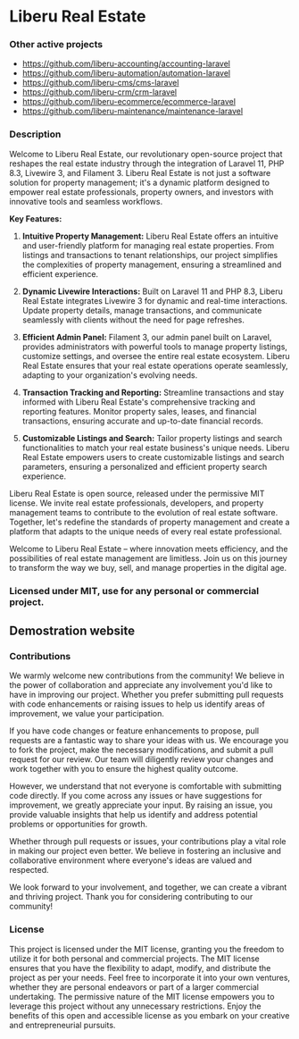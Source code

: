 # Liberu Real Estate

### Other active projects
* https://github.com/liberu-accounting/accounting-laravel
* https://github.com/liberu-automation/automation-laravel
* https://github.com/liberu-cms/cms-laravel
* https://github.com/liberu-crm/crm-laravel
* https://github.com/liberu-ecommerce/ecommerce-laravel
* https://github.com/liberu-maintenance/maintenance-laravel

### Description
Welcome to Liberu Real Estate, our revolutionary open-source project that reshapes the real estate industry through the integration of Laravel 11, PHP 8.3, Livewire 3, and Filament 3. Liberu Real Estate is not just a software solution for property management; it's a dynamic platform designed to empower real estate professionals, property owners, and investors with innovative tools and seamless workflows.

**Key Features:**

1. **Intuitive Property Management:** Liberu Real Estate offers an intuitive and user-friendly platform for managing real estate properties. From listings and transactions to tenant relationships, our project simplifies the complexities of property management, ensuring a streamlined and efficient experience.

2. **Dynamic Livewire Interactions:** Built on Laravel 11 and PHP 8.3, Liberu Real Estate integrates Livewire 3 for dynamic and real-time interactions. Update property details, manage transactions, and communicate seamlessly with clients without the need for page refreshes.

3. **Efficient Admin Panel:** Filament 3, our admin panel built on Laravel, provides administrators with powerful tools to manage property listings, customize settings, and oversee the entire real estate ecosystem. Liberu Real Estate ensures that your real estate operations operate seamlessly, adapting to your organization's evolving needs.

4. **Transaction Tracking and Reporting:** Streamline transactions and stay informed with Liberu Real Estate's comprehensive tracking and reporting features. Monitor property sales, leases, and financial transactions, ensuring accurate and up-to-date financial records.

5. **Customizable Listings and Search:** Tailor property listings and search functionalities to match your real estate business's unique needs. Liberu Real Estate empowers users to create customizable listings and search parameters, ensuring a personalized and efficient property search experience.

Liberu Real Estate is open source, released under the permissive MIT license. We invite real estate professionals, developers, and property management teams to contribute to the evolution of real estate software. Together, let's redefine the standards of property management and create a platform that adapts to the unique needs of every real estate professional.

Welcome to Liberu Real Estate – where innovation meets efficiency, and the possibilities of real estate management are limitless. Join us on this journey to transform the way we buy, sell, and manage properties in the digital age.

<!--/h-->

### Licensed under MIT, use for any personal or commercial project.

## Demostration website
<!--/h-->

### Contributions

We warmly welcome new contributions from the community! We believe in the power of collaboration and appreciate any involvement you'd like to have in improving our project. Whether you prefer submitting pull requests with code enhancements or raising issues to help us identify areas of improvement, we value your participation.

If you have code changes or feature enhancements to propose, pull requests are a fantastic way to share your ideas with us. We encourage you to fork the project, make the necessary modifications, and submit a pull request for our review. Our team will diligently review your changes and work together with you to ensure the highest quality outcome.

However, we understand that not everyone is comfortable with submitting code directly. If you come across any issues or have suggestions for improvement, we greatly appreciate your input. By raising an issue, you provide valuable insights that help us identify and address potential problems or opportunities for growth.

Whether through pull requests or issues, your contributions play a vital role in making our project even better. We believe in fostering an inclusive and collaborative environment where everyone's ideas are valued and respected.

We look forward to your involvement, and together, we can create a vibrant and thriving project. Thank you for considering contributing to our community!
<!--/h-->

### License

This project is licensed under the MIT license, granting you the freedom to utilize it for both personal and commercial projects. The MIT license ensures that you have the flexibility to adapt, modify, and distribute the project as per your needs. Feel free to incorporate it into your own ventures, whether they are personal endeavors or part of a larger commercial undertaking. The permissive nature of the MIT license empowers you to leverage this project without any unnecessary restrictions. Enjoy the benefits of this open and accessible license as you embark on your creative and entrepreneurial pursuits.
<!--/h-->
